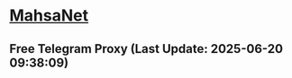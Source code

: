 
# [MahsaNet](https://t.me/mahsa_net)
## Free Telegram Proxy (Last Update: 2025-06-20 09:38:09)

    